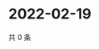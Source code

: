 # 2022-02-19

共 0 条

<!-- BEGIN WEIBO -->
<!-- 最后更新时间 Sat Feb 19 2022 07:11:37 GMT+0800 (China Standard Time) -->

<!-- END WEIBO -->
